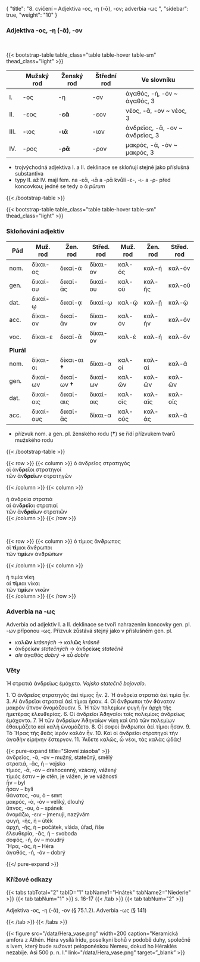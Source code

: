 {
"title": "8. cvičení – Adjektiva -ος, -η (-ᾱ), -ον; adverbia -ως ",
    "sidebar": true,
    "weight": "10"
}

### Adjektiva -ος, -η (-ᾱ), -ον

</br>

{{< bootstrap-table table_class="table table-hover table-sm" thead_class="light" >}}

|      | Mužský rod | Ženský rod | Štřední rod | Ve slovníku                     |
| ---- | ---------- | ---------- | ----------- | ------------------------------- |
| I.   | -ος        | -η         | -ον         | ἀγαθός, -ή, -όν ~ ἀγαθός, 3     |
| II.  | -εος       | -**εᾱ**    | -εον        | νέος, -ᾱ, -ον ~ νέος, 3         |
| III. | -ιος       | -**ιᾱ**    | -ιον        | ἀνδρεῖος, -ᾱ, -ον ~ ἀνδρεῖος, 3 |
| IV.  | -ρος       | -**ρᾱ**    | -ρον        | μακρός, -ά, -όν ~  μακρός, 3    |

- trojvýchodná adjektiva I. a II. deklinace se skloňují stejně jako příslušná substantiva
- typy II. až IV. mají fem. na -εᾱ, -ιᾱ a -ρᾱ kvůli -ε-, -ι- a -ρ- před koncovkou; jedné se tedy o ᾱ *pūrum*   

{{< /bootstrap-table >}}

{{< bootstrap-table table_class="table table-hover table-sm" thead_class="light" >}}

### Skloňování adjektiv

| Pád        | Muž. rod  | Žen. rod       | Střed. rod | Muž. rod | Žen. rod | Střed. rod |
| ---------- | --------- | -------------- | ---------- | -------- | -------- | ---------- |
| nom.       | δίκαι-ος  | δικαί-ᾱ        | δίκαι-ον   | καλ-ός   | καλ-ή    | καλ-όν     |
| gen.       | δικαί-ου  | δικαί-ᾱς       | δικαί-ου   | καλ-οῦ   | καλ-ῆς   | καλ-οῦ     |
| dat.       | δικαί-ῳ   | δικαί-ᾳ        | δικαί-ῳ    | καλ-ῷ    | καλ-ῇ    | καλ-ῷ      |
| acc.       | δίκαι-ον  | δικαί-ᾱν       | δίκαι-ον   | καλ-όν   | καλ-ήν   | καλ-όν     |
| voc.       | δίκαι-ε   | δικαί-ᾱ        | δίκαι-ον   | καλ-έ    | καλ-ή    | καλ-όν     |
| **Plurál** |           |                |            |          |          |            |
| nom.       | δίκαι-οι  | δίκαι-αι **†** | δίκαι-α    | καλ-οί   | καλ-αί   | καλ-ά      |
| gen.       | δικαί-ων  | δικαί-ων **†** | δικαί-ων   | καλ-ῶν   | καλ-ῶν   | καλ-ῶν     |
| dat.       | δικαί-οις | δικαί-αις      | δικαί-οις  | καλ-οῖς  | καλ-αῖς  | καλ-οῖς    |
| acc.       | δικαί-ους | δικαί-ᾱς       | δίκαι-α    | καλ-ούς  | καλ-άς   | καλ-ά      |

- přízvuk nom. a gen. pl. ženského rodu (**†**) se řídí přízvukem tvarů mužského rodu

{{< /bootstrap-table >}}

{{< row >}}
{{< column >}}
ὁ ἀνδρεῖος στρατηγός   
οἱ ἀν**δρεῖ**οι στρατηγοί   
τῶν ἀν**δρεί**ων στρατηγῶν   

{{< /column >}} 
{{< column >}}

ἡ ἀνδρεία στρατιά  
αἱ ἀν**δρεῖ**αι στρατιαί  
τῶν ἀν**δρεί**ων στρατιῶν  
{{< /column >}} 
{{< /row >}}

&nbsp;

{{< row >}}
{{< column >}}
ὁ τίμιος ἄνϑρωπος   
οἱ **τί**μιοι ἄνϑρωποι   
τῶν τι**μί**ων ἀνϑρώπων   

{{< /column >}} 
{{< column >}}

ἡ τιμία νίκη  
αἱ **τί**μιαι νίκαι   
τῶν τι**μί**ων νικῶν  
{{< /column >}} 
{{< /row >}}

### Αdverbia na -ως

Adverbia od adjektiv I. a II. deklinace se tvoří nahrazením koncovky gen. pl. -ων příponou -ως. Přízvuk zůstává stejný jako v příslušném gen. pl. 

- καλ**ῶν** *krásných* → καλ**ῶς** *krásně*
- ἀνδρεί**ων** *statečných* → ἀνδρεί**ως** *statečně*
- *ale* ἀγαθός *dobrý* → εὖ *dobře*

### Věty

Ἡ στρατιὰ ἀνδρείως ἐμάχετο. *Vojsko statečně bojovalo*.

1\. Ὁ ἀνδρεῖος στρατηγὸς ἀεὶ τίμιος ἦν. 2. Ἡ ἀνδρεία στρατιὰ ἀεὶ τιμία ἦν. 3. Αἱ ἀνδρεῖαι στρατιαὶ ἀεὶ τίμιαι ἦσαν. 4. Οἱ ἄνϑρωποι τὸν ϑάνατον μακρὸν ὕπνον ὄνομάζουσιν. 5. Ἡ τῶν πολεμίων φυγὴ ἦν ἀρχὴ τῆς ἡμετέρας ἐλευϑερίας. 6. Οἱ ἀνδρεῖοι Ἀϑηναῖοι τοῖς πολεμίοις ἀνδρείως ἐμάχοντο. 7. Ἡ τῶν ἀνδρείων Ἀϑηναίων νίκη καὶ ὑπὸ τῶν πολεμίων ἐθαυμάζετο καὶ καλὴ ὠνομάζετο. 8. Οἱ σοφοὶ ἄνϑρωποι ἀεὶ τίμιοι ἦσαν. 9. Τὸ Ἥρας τῆς ϑεᾶς ἱερὸν καλὸν ἦν. 10. Καὶ οἱ ἀνδρεῖοι στρατηγοὶ τὴν ἀγαϑὴν εἰρήνην ἔστεργον. 11. Ἄιδετε καλῶς, ὦ νέοι, τὰς καλὰς ᾠδάς!

{{< pure-expand title="Slovní zásoba" >}}      
ἀνδρεῖος, -ᾱ, -ον – mužný, statečný, smělý  
στρατιά, -ᾶς, ἡ – vojsko  
τίμιος, -ᾱ, -ον – drahocenný, vzácný, vážený  
τίμιός ἐστιν – je ctěn, je vážen, je ve vážnosti  
ἦν – byl   
ἦσαν – byli  
θάνατος, -ου, ὁ – smrt  
μακρός, -ά, -όν – veliký, dlouhý  
ὕπνος, -ου, ὁ – spánek  
ὀνομάζω, -ειν – jmenuji, nazývám  
φυγή, -ῆς, ἡ – útěk   
ἀρχή, -ῆς, ἡ – počátek, vláda, úřad, říše  
ἐλευθερία, -ᾱς, ἡ – svoboda  
σοφός, -ή, όν – moudrý  
Ἥρα, -ᾱς, ἡ – Héra  
ἀγαθός, -ή, -όν – dobrý   

{{</ pure-expand >}}

### Křížové odkazy

{{< tabs tabTotal="2" tabID="1" tabName1="Hnátek" tabName2="Niederle" >}}
{{< tab tabNum="1" >}}
s. 16-17
{{< /tab >}}
{{< tab tabNum="2" >}}

Adjektiva -ος, -η (-ᾱ), -ον (§ 75.1.2). Adverbia -ως (§ 141)

{{< /tab >}}
{{< /tabs >}}

{{< figure src="/data/Hera_vase.png" width=200 caption="Keramická amfora z Athén. Héra vysílá Iridu, poselkyni bohů v podobě duhy, společně s lvem, který bude sužovat peloponéskou Nemeu, dokud ho Héraklés nezabije. Asi 500 p. n. l." link="/data/Hera_vase.png" target=”_blank” >}}